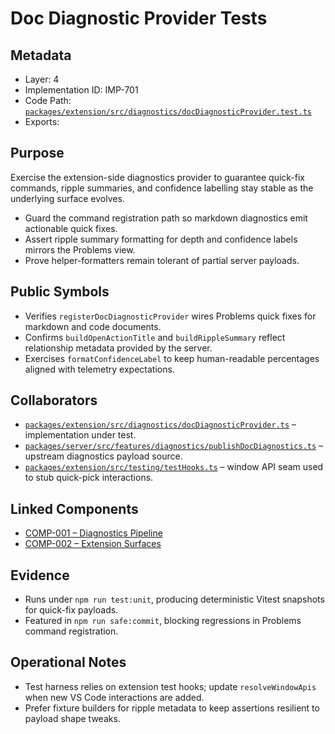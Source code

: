 # Doc Diagnostic Provider Tests

## Metadata
- Layer: 4
- Implementation ID: IMP-701
- Code Path: [`packages/extension/src/diagnostics/docDiagnosticProvider.test.ts`](../../../../packages/extension/src/diagnostics/docDiagnosticProvider.test.ts)
- Exports:

## Purpose
Exercise the extension-side diagnostics provider to guarantee quick-fix commands, ripple summaries, and confidence labelling stay stable as the underlying surface evolves.
- Guard the command registration path so markdown diagnostics emit actionable quick fixes.
- Assert ripple summary formatting for depth and confidence labels mirrors the Problems view.
- Prove helper-formatters remain tolerant of partial server payloads.

## Public Symbols
- Verifies `registerDocDiagnosticProvider` wires Problems quick fixes for markdown and code documents.
- Confirms `buildOpenActionTitle` and `buildRippleSummary` reflect relationship metadata provided by the server.
- Exercises `formatConfidenceLabel` to keep human-readable percentages aligned with telemetry expectations.

## Collaborators
- [`packages/extension/src/diagnostics/docDiagnosticProvider.ts`](../../../../packages/extension/src/diagnostics/docDiagnosticProvider.ts) – implementation under test.
- [`packages/server/src/features/diagnostics/publishDocDiagnostics.ts`](../../../../packages/server/src/features/diagnostics/publishDocDiagnostics.ts) – upstream diagnostics payload source.
- [`packages/extension/src/testing/testHooks.ts`](../../../../packages/extension/src/testing/testHooks.ts) – window API seam used to stub quick-pick interactions.

## Linked Components
- [COMP-001 – Diagnostics Pipeline](../../../layer-3/diagnostics-pipeline.mdmd.md#comp001-diagnostics-pipeline)
- [COMP-002 – Extension Surfaces](../../../layer-3/extension-surfaces.mdmd.md#comp002-extension-surfaces)

## Evidence
- Runs under `npm run test:unit`, producing deterministic Vitest snapshots for quick-fix payloads.
- Featured in `npm run safe:commit`, blocking regressions in Problems command registration.

## Operational Notes
- Test harness relies on extension test hooks; update `resolveWindowApis` when new VS Code interactions are added.
- Prefer fixture builders for ripple metadata to keep assertions resilient to payload shape tweaks.
